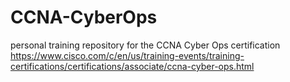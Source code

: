 # CCNA-CyberOps
personal training repository for the CCNA Cyber Ops certification https://www.cisco.com/c/en/us/training-events/training-certifications/certifications/associate/ccna-cyber-ops.html
